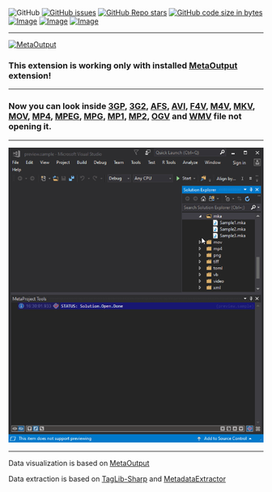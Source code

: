![GitHub](https://img.shields.io/github/license/viacheslav-lozinskyi/Preview-VIDEO)
[![GitHub issues](https://img.shields.io/github/issues/viacheslav-lozinskyi/Preview-VIDEO)](https://github.com/viacheslav-lozinskyi/Preview-VIDEO/issues)
[![GitHub Repo stars](https://img.shields.io/github/stars/viacheslav-lozinskyi/Preview-VIDEO)](https://github.com/viacheslav-lozinskyi/Preview-VIDEO/stargazers)
[![GitHub code size in bytes](https://img.shields.io/github/languages/code-size/viacheslav-lozinskyi/Preview-VIDEO)](https://github.com/viacheslav-lozinskyi/Preview-VIDEO)
[![Image](https://img.shields.io/badge/VS-2022-blueviolet)](https://marketplace.visualstudio.com/items?itemName=ViacheslavLozinskyi.MetaOutput-2022)
[![Image](https://img.shields.io/badge/VS-2019-blueviolet)](https://marketplace.visualstudio.com/items?itemName=ViacheslavLozinskyi.MetaOutput-2019)
[![Image](https://img.shields.io/badge/VS-2017-blueviolet)](https://marketplace.visualstudio.com/items?itemName=ViacheslavLozinskyi.MetaOutput-2019)

---

[![MetaOutput](https://www.metaoutput.net/_functions/watch?utm_source=github.com&utm_medium=referral&utm_campaign=view-on-github&utm_content=Preview-VIDEO&source=GITHUB&size=128x128&project=Preview-VIDEO&url=https://github.com/viacheslav-lozinskyi/Preview-VIDEO)](https://www.metaoutput.net/)

### This extension is working only with installed [MetaOutput](https://www.metaoutput.net/) extension!

---

### Now you can look inside [3GP](https://en.wikipedia.org/wiki/3GP_and_3G2), [3G2](https://en.wikipedia.org/wiki/3GP_and_3G2), [AFS](https://en.wikipedia.org/wiki/Advanced_Systems_Format), [AVI](https://en.wikipedia.org/wiki/Audio_Video_Interleave), [F4V](https://en.wikipedia.org/wiki/Flash_Video), [M4V](https://en.wikipedia.org/wiki/M4V), [MKV](https://en.wikipedia.org/wiki/Matroska), [MOV](https://en.wikipedia.org/wiki/QuickTime_File_Format), [MP4](https://en.wikipedia.org/wiki/MPEG-4), [MPEG](https://en.wikipedia.org/wiki/MPEG-1), [MPG](https://en.wikipedia.org/wiki/MPEG-1), [MP1](https://en.wikipedia.org/wiki/MPEG-1), [MP2](https://en.wikipedia.org/wiki/MPEG-2), [OGV](https://ru.wikipedia.org/wiki/Ogg) and [WMV](https://en.wikipedia.org/wiki/Windows_Media_Video) file not opening it.

---

![Image](resource/video/Presentation1.gif)

---

Data visualization is based on [MetaOutput](https://www.metaoutput.net/)

Data extraction is based on [TagLib-Sharp](https://github.com/mono/taglib-sharp) and [MetadataExtractor](https://github.com/drewnoakes/metadata-extractor-dotnet)
